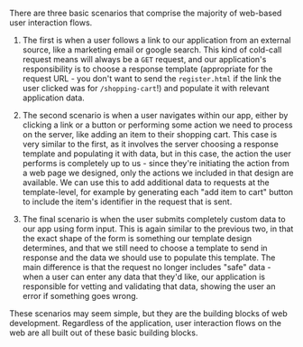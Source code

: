 There are three basic scenarios that comprise the majority of web-based user interaction flows.

1. The first is when a user follows a link to our application from an external source, like a marketing email or google search. This kind of cold-call request means will always be a `GET` request, and our application's responsibility is to choose a response template (appropriate for the request URL - you don't want to send the `register.html` if the link the user clicked was for `/shopping-cart`!) and populate it with relevant application data.

1. The second scenario is when a user navigates within our app, either by clicking a link or a button or performing some action we need to process on the server, like adding an item to their shopping cart. This case is very similar to the first, as it involves the server choosing a response template and populating it with data, but in this case, the action the user performs is completely up to us - since they're initiating the action from a web page we designed, only the actions we included in that design are available. We can use this to add additional data to requests at the template-level, for example by generating each "add item to cart" button to include the item's identifier in the request that is sent.

1. The final scenario is when the user submits completely custom data to our app using form input. This is again similar to the previous two, in that the exact shape of the form is something our template design determines, and that we still need to choose a template to send in response and the data we should use to populate this template. The main difference is that the request no longer includes "safe" data - when a user can enter any data that they'd like, our application is responsible for vetting and validating that data, showing the user an error if something goes wrong.

These scenarios may seem simple, but they are the building blocks of web development. Regardless of the application, user interaction flows on the web are all built out of these basic building blocks.

